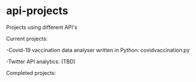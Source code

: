 # api-projects
Projects using different API's

Current projects:

-Covid-19 vaccination data analyser written in Python: covidvaccination.py

-Twitter API analytics: (TBD)

Completed projects:
